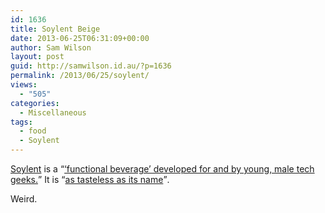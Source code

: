 ```yaml
---
id: 1636
title: Soylent Beige
date: 2013-06-25T06:31:09+00:00
author: Sam Wilson
layout: post
guid: http://samwilson.id.au/?p=1636
permalink: /2013/06/25/soylent/
views:
  - "505"
categories:
  - Miscellaneous
tags:
  - food
  - Soylent
---
```

[Soylent](http://soylent.me) is a <q cite="http://gawker.com/we-drank-soylent-the-weird-food-of-the-future-510293401"><a href="http://gawker.com/we-drank-soylent-the-weird-food-of-the-future-510293401">‘functional beverage’ developed for and by young, male tech geeks.</a></q> It is <q cite="http://www.economist.com/blogs/babbage/2013/05/nutrition"><a href="http://www.economist.com/blogs/babbage/2013/05/nutrition">as tasteless as its name</a></q>.

Weird.